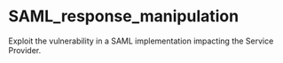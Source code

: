 # SAML_response_manipulation
Exploit the vulnerability in a SAML implementation impacting the Service Provider.
